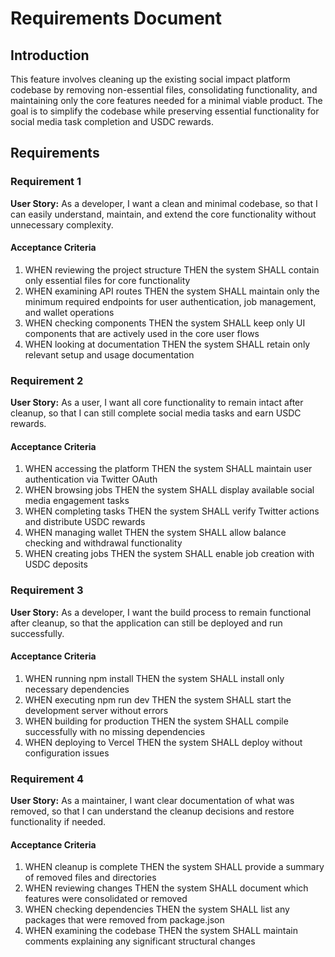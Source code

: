 # Requirements Document

## Introduction

This feature involves cleaning up the existing social impact platform codebase by removing non-essential files, consolidating functionality, and maintaining only the core features needed for a minimal viable product. The goal is to simplify the codebase while preserving essential functionality for social media task completion and USDC rewards.

## Requirements

### Requirement 1

**User Story:** As a developer, I want a clean and minimal codebase, so that I can easily understand, maintain, and extend the core functionality without unnecessary complexity.

#### Acceptance Criteria

1. WHEN reviewing the project structure THEN the system SHALL contain only essential files for core functionality
2. WHEN examining API routes THEN the system SHALL maintain only the minimum required endpoints for user authentication, job management, and wallet operations
3. WHEN checking components THEN the system SHALL keep only UI components that are actively used in the core user flows
4. WHEN looking at documentation THEN the system SHALL retain only relevant setup and usage documentation

### Requirement 2

**User Story:** As a user, I want all core functionality to remain intact after cleanup, so that I can still complete social media tasks and earn USDC rewards.

#### Acceptance Criteria

1. WHEN accessing the platform THEN the system SHALL maintain user authentication via Twitter OAuth
2. WHEN browsing jobs THEN the system SHALL display available social media engagement tasks
3. WHEN completing tasks THEN the system SHALL verify Twitter actions and distribute USDC rewards
4. WHEN managing wallet THEN the system SHALL allow balance checking and withdrawal functionality
5. WHEN creating jobs THEN the system SHALL enable job creation with USDC deposits

### Requirement 3

**User Story:** As a developer, I want the build process to remain functional after cleanup, so that the application can still be deployed and run successfully.

#### Acceptance Criteria

1. WHEN running npm install THEN the system SHALL install only necessary dependencies
2. WHEN executing npm run dev THEN the system SHALL start the development server without errors
3. WHEN building for production THEN the system SHALL compile successfully with no missing dependencies
4. WHEN deploying to Vercel THEN the system SHALL deploy without configuration issues

### Requirement 4

**User Story:** As a maintainer, I want clear documentation of what was removed, so that I can understand the cleanup decisions and restore functionality if needed.

#### Acceptance Criteria

1. WHEN cleanup is complete THEN the system SHALL provide a summary of removed files and directories
2. WHEN reviewing changes THEN the system SHALL document which features were consolidated or removed
3. WHEN checking dependencies THEN the system SHALL list any packages that were removed from package.json
4. WHEN examining the codebase THEN the system SHALL maintain comments explaining any significant structural changes